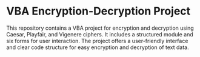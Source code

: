 # VBA Encryption-Decryption Project

This repository contains a VBA project for encryption and decryption using Caesar, Playfair, and Vigenere ciphers. It includes a structured module and six forms for user interaction. The project offers a user-friendly interface and clear code structure for easy encryption and decryption of text data.
